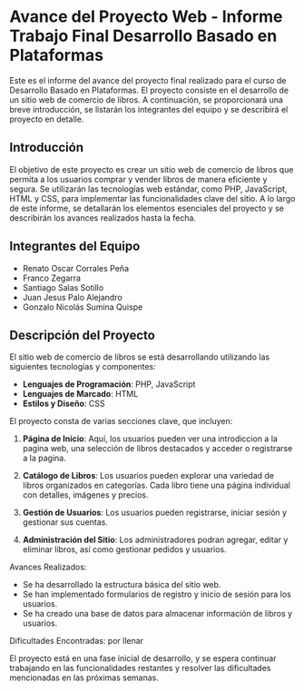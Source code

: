 # Avance del Proyecto Web - Informe Trabajo Final Desarrollo Basado en Plataformas

Este es el informe del avance del proyecto final realizado para el curso de Desarrollo Basado en Plataformas. El proyecto consiste en el desarrollo de un sitio web de comercio de libros. A continuación, se proporcionará una breve introducción, se listarán los integrantes del equipo y se describirá el proyecto en detalle.

## Introducción
El objetivo de este proyecto es crear un sitio web de comercio de libros que permita a los usuarios comprar y vender libros de manera eficiente y segura. Se utilizarán las tecnologías web estándar, como PHP, JavaScript, HTML y CSS, para implementar las funcionalidades clave del sitio. A lo largo de este informe, se detallarán los elementos esenciales del proyecto y se describirán los avances realizados hasta la fecha.

## Integrantes del Equipo
- Renato Oscar Corrales Peña
- Franco Zegarra
- Santiago Salas Sotillo
- Juan Jesus Palo Alejandro
- Gonzalo Nicolás Sumina Quispe

## Descripción del Proyecto
El sitio web de comercio de libros se está desarrollando utilizando las siguientes tecnologías y componentes:

- **Lenguajes de Programación**: PHP, JavaScript
- **Lenguajes de Marcado**: HTML
- **Estilos y Diseño**: CSS

El proyecto consta de varias secciones clave, que incluyen:

1. **Página de Inicio**: Aquí, los usuarios pueden ver una introdiccion a la pagina web, una selección de libros destacados y acceder o registrarse a la pagina.

2. **Catálogo de Libros**: Los usuarios pueden explorar una variedad de libros organizados en categorías. Cada libro tiene una página individual con detalles, imágenes y precios.

3. **Gestión de Usuarios**: Los usuarios pueden registrarse, iniciar sesión y gestionar sus cuentas.

6. **Administración del Sitio**: Los administradores podran agregar, editar y eliminar libros, así como gestionar pedidos y usuarios.

Avances Realizados:
- Se ha desarrollado la estructura básica del sitio web.
- Se han implementado formularios de registro y inicio de sesión para los usuarios.
- Se ha creado una base de datos para almacenar información de libros y usuarios.

Dificultades Encontradas:
por llenar

El proyecto está en una fase inicial de desarrollo, y se espera continuar trabajando en las funcionalidades restantes y resolver las dificultades mencionadas en las próximas semanas.
